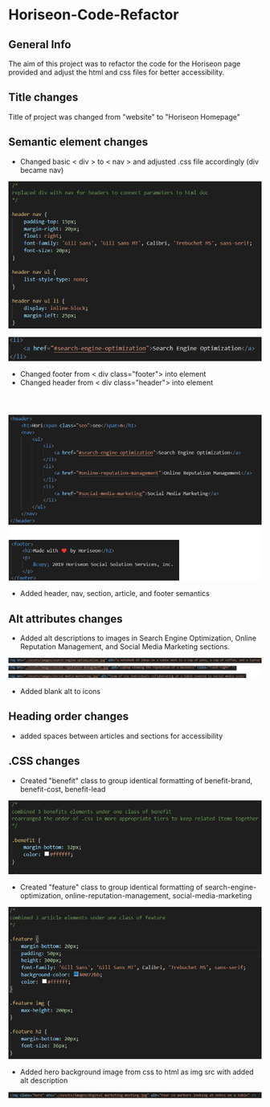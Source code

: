 # Horiseon-Code-Refactor

## General Info
The aim of this project was to refactor the code for the Horiseon page provided and adjust the html and css files for better accessibility. 

## Title changes
Title of project was changed from "website" to "Horiseon Homepage" 

## Semantic element changes
- Changed basic < div > to < nav > and adjusted .css file accordingly (div became nav)

![Changing relevant div items to nav in CSS](./assets/READMEScreenshots/Nav%20edit.png)

![Linked "search enging optimization" to nav by adding id](./assets/READMEScreenshots/searchengineoptimization%20id.png)

- Changed footer from < div class="footer"> into element <footer>
- Changed header from < div class="header"> into element <header>

![Cleaned up header and footer semantics](./assets/READMEScreenshots/headerfooterchange.png)

- Added header, nav, section, article, and footer semantics




## Alt attributes changes
- Added alt descriptions to images in Search Engine Optimization, Online Reputation Management, and Social Media Marketing sections.

![Alt descriptions](./assets/READMEScreenshots/imgaltattributes.png)

- Added blank alt to icons

## Heading order changes
- added spaces between articles and sections for accessibility

## .CSS changes
- Created "benefit" class to group identical formatting of benefit-brand, benefit-cost, benefit-lead

![Benefit class combines like items for ease of viewing](./assets/READMEScreenshots/benefitclasscss.png)

- Created "feature" class to group identical formatting of search-engine-optimization, online-reputation-management, social-media-marketing

![Feature class combines like items for ease of viewing](./assets/READMEScreenshots/featureclasscss.png)

- Added hero background image from css to html as img src with added alt description

![Background image placed into html doc](./assets/READMEScreenshots/imgfileinhtml.png)